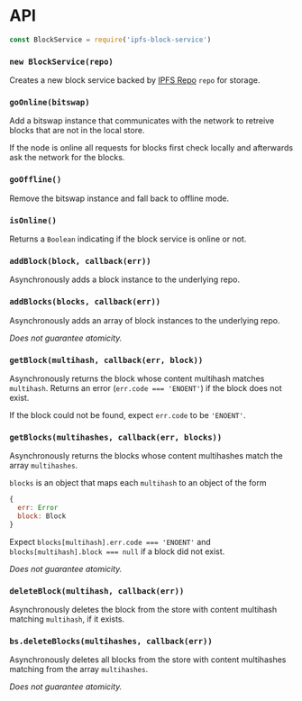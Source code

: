# API

```js
const BlockService = require('ipfs-block-service')
```

### `new BlockService(repo)`

Creates a new block service backed by [IPFS Repo][repo] `repo` for storage.

### `goOnline(bitswap)`

Add a bitswap instance that communicates with the network to retreive blocks
that are not in the local store.

If the node is online all requests for blocks first check locally and
afterwards ask the network for the blocks.

### `goOffline()`

Remove the bitswap instance and fall back to offline mode.

### `isOnline()`

Returns a `Boolean` indicating if the block service is online or not.

### `addBlock(block, callback(err))`

Asynchronously adds a block instance to the underlying repo.

### `addBlocks(blocks, callback(err))`

Asynchronously adds an array of block instances to the underlying repo.

*Does not guarantee atomicity.*

### `getBlock(multihash, callback(err, block))`

Asynchronously returns the block whose content multihash matches `multihash`.
Returns an error (`err.code === 'ENOENT'`) if the block does not exist.

If the block could not be found, expect `err.code` to be `'ENOENT'`.

### `getBlocks(multihashes, callback(err, blocks))`

Asynchronously returns the blocks whose content multihashes match the array
`multihashes`.

`blocks` is an object that maps each `multihash` to an object of the form

```js
{
  err: Error
  block: Block
}
```

Expect `blocks[multihash].err.code === 'ENOENT'`  and `blocks[multihash].block
=== null` if a block did not exist.

*Does not guarantee atomicity.*

### `deleteBlock(multihash, callback(err))`

Asynchronously deletes the block from the store with content multihash matching
`multihash`, if it exists.

### `bs.deleteBlocks(multihashes, callback(err))`

Asynchronously deletes all blocks from the store with content multihashes matching
from the array `multihashes`.

*Does not guarantee atomicity.*

[multihash]: https://github.com/jbenet/js-multihash
[repo]: https://github.com/ipfs/specs/tree/master/repo

